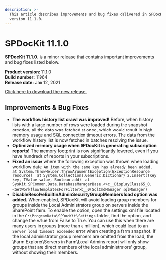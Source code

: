 ```yaml
---
description: >-
  This article describes improvements and bug fixes delivered in SPDocKit
  version 11.1.0.
---
```


# SPDocKit 11.1.0

**SPDocKit 11.1.0.** is a minor release that contains important improvements and bug fixes listed below.

**Product version:** 11.1.0  
**Build number:** 11964   
**Release date:** Jan 12, 2021

[Click here to download the new release.](https://www.syskit.com/products/spdockit/download/)

## Improvements & Bug Fixes

* **The workflow history list crawl was improved!** Before, when history lists with a large number of rows were loaded during the snapshot creation, all the data was fetched at once, which would result in high memory usage and SQL connection timeout errors. The data from the workflow history list is now fetched in batches resolving the issue.
* **Optimized memory usage when SPDocKit is generating subscription reports!** The memory footprint is now significantly lowered, even if you have hundreds of reports in your subscriptions.
* **Fixed an issue** where the following exception was thrown when loading workflow data: ``An item with the same key has already been added.  at System.ThrowHelper.ThrowArgumentException(ExceptionResource resource)  at System.Collections.Generic.Dictionary`2.Insert(TKey key, TValue value, Boolean add)  at SysKit.SPCommon.Data.DatabaseManagerBase.<>c__DisplayClass65_0``_`.`_`<GetWorkflowTemplatesForFilter>b__0(SqlCmdManager sqlManager)`
* **DisableResolveBuiltinAdminSecurityGroupMembers load option was added.** When enabled, SPDocKit will avoid loading group members for groups inside the Local Administrators group on servers inside the SharePoint farm. To enable the option, open the settings.xml file located in the `C:\ProgramData\SPDocKit\Settings` folder, find the option, and change the value from False to True. You can use this when there are many users in groups \(more than a million\), which could lead to an `Server load timeout exceeded` error when creating a farm snapshot. If the local administrator group members are omitted from the load, the \Farm Explorer\Servers in Farm\Local Admins report will only show groups that are direct members of the local administrators’ group, without showing their members.

